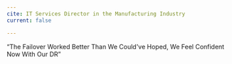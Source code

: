 ```yaml
---
cite: IT Services Director in the Manufacturing Industry
current: false

---
```

“The Failover Worked Better Than We Could've Hoped, We Feel Confident Now With Our DR”